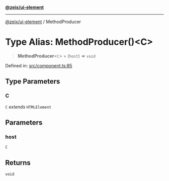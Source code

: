[**@zeix/ui-element**](../README.md)

***

[@zeix/ui-element](../globals.md) / MethodProducer

# Type Alias: MethodProducer()\<C\>

> **MethodProducer**\<`C`\> = (`host`) => `void`

Defined in: [src/component.ts:85](https://github.com/zeixcom/ui-element/blob/59d79a082870e892722e0aaa0f251617218ab48f/src/component.ts#L85)

## Type Parameters

### C

`C` *extends* `HTMLElement`

## Parameters

### host

`C`

## Returns

`void`
